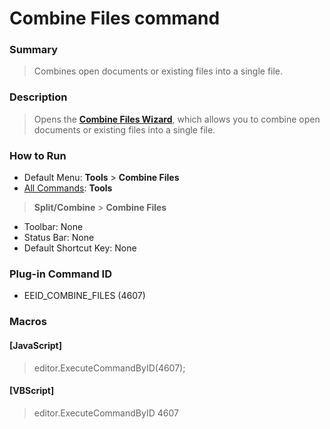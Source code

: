 # Combine Files command

### Summary

> Combines open documents or existing files into a single file.

### Description

> Opens the **[Combine Files Wizard](../../dlg/combine_files/index)**, which allows you to combine open documents or existing files into a single file.

### How to Run

- Default Menu: **Tools** \> **Combine Files**
- [All Commands](all_commands): **Tools**
> **Split/Combine** \> **Combine Files**
- Toolbar: None
- Status Bar: None
- Default Shortcut Key: None

### Plug-in Command ID

- EEID\_COMBINE\_FILES (4607)

### Macros

#### \[JavaScript\]

> editor.ExecuteCommandByID(4607);

#### \[VBScript\]

> editor.ExecuteCommandByID 4607